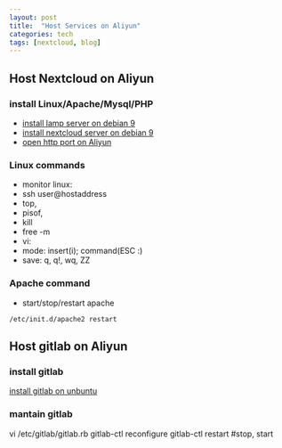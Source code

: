 ```yaml
---
layout: post
title:  "Host Services on Aliyun"
categories: tech
tags: [nextcloud, blog]
---
```

## Host Nextcloud on Aliyun

### install Linux/Apache/Mysql/PHP
- [install lamp server on debian 9](https://linuxconfig.org/how-to-install-a-lamp-server-on-debian-9-stretch-linux)
- [install nextcloud server on debian 9](https://linuxconfig.org/how-to-install-nextcloud-on-debian-9-stretch-linux)
- [open http port on Aliyun](https://help.aliyun.com/document_detail/25471.html?spm=a2c4g.11186623.2.7.1V50WI)

### Linux commands
- monitor linux:
 - ssh user@hostaddress
 - top,
 - pisof,
 - kill
 - free -m
- vi:
 - mode: insert(i); command(ESC :)
 - save: q, q!, wq, ZZ


### Apache command
- start/stop/restart apache
```
/etc/init.d/apache2 restart
```


## Host gitlab on Aliyun
### install gitlab
[install gitlab on unbuntu](https://about.gitlab.com/installation/#ubuntu)
### mantain gitlab
vi /etc/gitlab/gitlab.rb
gitlab-ctl reconfigure
gitlab-ctl restart #stop, start
